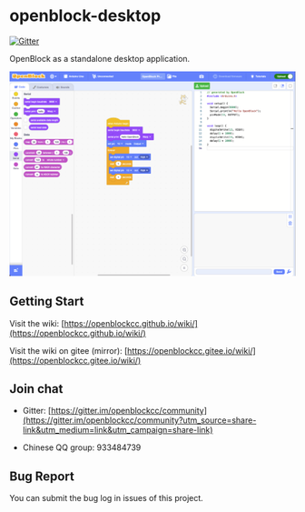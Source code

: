 # openblock-desktop

[![Gitter](https://badges.gitter.im/openblockcc/community.svg)](https://gitter.im/openblockcc/community?utm_source=badge&utm_medium=badge&utm_campaign=pr-badge)

OpenBlock as a standalone desktop application.

![screenshot](./doc/screenshot.png)

## Getting Start

Visit the wiki: [https://openblockcc.github.io/wiki/](https://openblockcc.github.io/wiki/)

Visit the wiki on gitee (mirror): [https://openblockcc.gitee.io/wiki/](https://openblockcc.gitee.io/wiki/)

## Join chat

- Gitter: [https://gitter.im/openblockcc/community](https://gitter.im/openblockcc/community?utm_source=share-link&utm_medium=link&utm_campaign=share-link)

- Chinese QQ group: 933484739

## Bug Report

You can submit the bug log in issues of this project.
